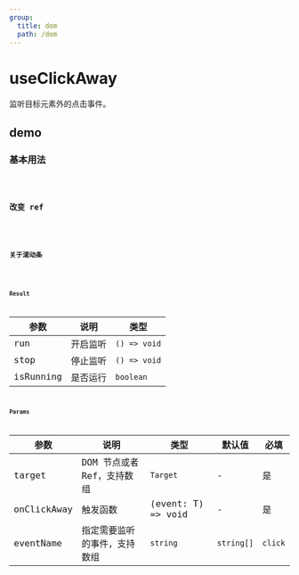 ```yaml
---
group:
  title: dom
  path: /dom
---
```


# useClickAway

监听目标元素外的点击事件。

## demo

### 基本用法

<code src="./Demo/index.tsx"/>

 ### 改变 ref

<code src="./Demo/Demo2.tsx"/>

### 关于滚动条

<code src="./Demo/Demo3.tsx"/> 


### Result

| 参数      | 说明     | 类型         |
| --------- | -------- | ------------ |
| run     | 开启监听 | `() => void` |
| stop      | 停止监听 | `() => void` |
| isRunning | 是否运行 | `boolean`    |

### Params

| 参数        | 说明                         | 类型                     | 默认值  | 必填 |
| ----------- | ---------------------------- | ------------------------ | ------- | ---- |
| target      | DOM 节点或者 Ref，支持数组   | `Target`                 | -       | 是   |
| onClickAway | 触发函数                     | (event: T) => void       | -       | 是   |
| eventName   | 指定需要监听的事件，支持数组 | `string`     |`string[]` | `click` | 否   |


